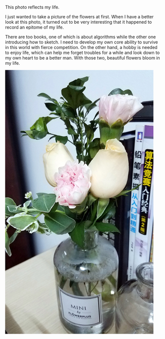 This photo reflects my life. 

I just wanted to take a picture of the flowers at first. When I have a better look at this photo, it turned out to be very interesting that it happened to record an epitome of my life.

There are too books, one of which is about algorithms while the other one introducing how to sketch. I need to develop my own core ability to survive in this world with fierce competition. On the other hand, a hobby is needed to enjoy life, which can help me forget troubles for a while and look down to my own heart to be a better man. With those two, beautiful flowers bloom in my life.

<img class="img-responsive center-block" src="https://raw.githubusercontent.com/joshua19881228/my_blogs/master/Life_Discovery/Little_Things/figures/20170417.jpg" alt="" width="480"/>
